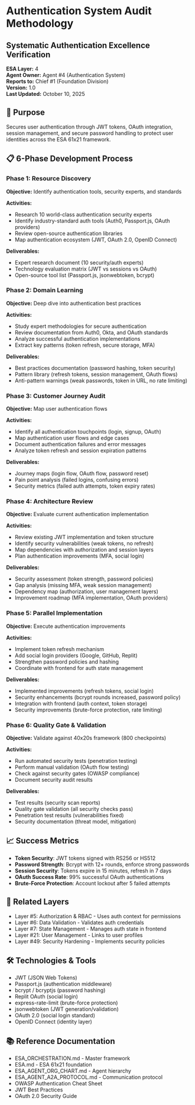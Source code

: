 # Authentication System Audit Methodology
## Systematic Authentication Excellence Verification

**ESA Layer:** 4  
**Agent Owner:** Agent #4 (Authentication System)  
**Reports to:** Chief #1 (Foundation Division)  
**Version:** 1.0  
**Last Updated:** October 10, 2025

## 🎯 Purpose
Secures user authentication through JWT tokens, OAuth integration, session management, and secure password handling to protect user identities across the ESA 61x21 framework.

## 📋 6-Phase Development Process

### Phase 1: Resource Discovery
**Objective:** Identify authentication tools, security experts, and standards

**Activities:**
- Research 10 world-class authentication security experts
- Identify industry-standard auth tools (Auth0, Passport.js, OAuth providers)
- Review open-source authentication libraries
- Map authentication ecosystem (JWT, OAuth 2.0, OpenID Connect)

**Deliverables:**
- Expert research document (10 security/auth experts)
- Technology evaluation matrix (JWT vs sessions vs OAuth)
- Open-source tool list (Passport.js, jsonwebtoken, bcrypt)

### Phase 2: Domain Learning
**Objective:** Deep dive into authentication best practices

**Activities:**
- Study expert methodologies for secure authentication
- Review documentation from Auth0, Okta, and OAuth standards
- Analyze successful authentication implementations
- Extract key patterns (token refresh, secure storage, MFA)

**Deliverables:**
- Best practices documentation (password hashing, token security)
- Pattern library (refresh tokens, session management, OAuth flows)
- Anti-pattern warnings (weak passwords, token in URL, no rate limiting)

### Phase 3: Customer Journey Audit
**Objective:** Map user authentication flows

**Activities:**
- Identify all authentication touchpoints (login, signup, OAuth)
- Map authentication user flows and edge cases
- Document authentication failures and error messages
- Analyze token refresh and session expiration patterns

**Deliverables:**
- Journey maps (login flow, OAuth flow, password reset)
- Pain point analysis (failed logins, confusing errors)
- Security metrics (failed auth attempts, token expiry rates)

### Phase 4: Architecture Review
**Objective:** Evaluate current authentication implementation

**Activities:**
- Review existing JWT implementation and token structure
- Identify security vulnerabilities (weak tokens, no refresh)
- Map dependencies with authorization and session layers
- Plan authentication improvements (MFA, social login)

**Deliverables:**
- Security assessment (token strength, password policies)
- Gap analysis (missing MFA, weak session management)
- Dependency map (authorization, user management layers)
- Improvement roadmap (MFA implementation, OAuth providers)

### Phase 5: Parallel Implementation
**Objective:** Execute authentication improvements

**Activities:**
- Implement token refresh mechanism
- Add social login providers (Google, GitHub, Replit)
- Strengthen password policies and hashing
- Coordinate with frontend for auth state management

**Deliverables:**
- Implemented improvements (refresh tokens, social login)
- Security enhancements (bcrypt rounds increased, password policy)
- Integration with frontend (auth context, token storage)
- Security improvements (brute-force protection, rate limiting)

### Phase 6: Quality Gate & Validation
**Objective:** Validate against 40x20s framework (800 checkpoints)

**Activities:**
- Run automated security tests (penetration testing)
- Perform manual validation (OAuth flow testing)
- Check against security gates (OWASP compliance)
- Document security audit results

**Deliverables:**
- Test results (security scan reports)
- Quality gate validation (all security checks pass)
- Penetration test results (vulnerabilities fixed)
- Security documentation (threat model, mitigation)

## 📈 Success Metrics
- **Token Security**: JWT tokens signed with RS256 or HS512
- **Password Strength**: Bcrypt with 12+ rounds, enforce strong passwords
- **Session Security**: Tokens expire in 15 minutes, refresh in 7 days
- **OAuth Success Rate**: 99% successful OAuth authentications
- **Brute-Force Protection**: Account lockout after 5 failed attempts

## 🔗 Related Layers
- Layer #5: Authorization & RBAC - Uses auth context for permissions
- Layer #6: Data Validation - Validates auth credentials
- Layer #7: State Management - Manages auth state in frontend
- Layer #21: User Management - Links to user profiles
- Layer #49: Security Hardening - Implements security policies

## 🛠️ Technologies & Tools
- JWT (JSON Web Tokens)
- Passport.js (authentication middleware)
- bcrypt / bcryptjs (password hashing)
- Replit OAuth (social login)
- express-rate-limit (brute-force protection)
- jsonwebtoken (JWT generation/validation)
- OAuth 2.0 (social login standard)
- OpenID Connect (identity layer)

## 📚 Reference Documentation
- ESA_ORCHESTRATION.md - Master framework
- ESA.md - ESA 61x21 foundation
- ESA_AGENT_ORG_CHART.md - Agent hierarchy
- ESA_AGENT_A2A_PROTOCOL.md - Communication protocol
- OWASP Authentication Cheat Sheet
- JWT Best Practices
- OAuth 2.0 Security Guide
